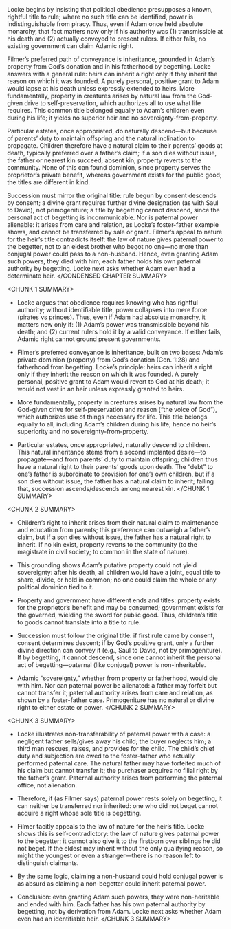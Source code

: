 <CONDENSED CHAPTER SUMMARY>
Locke begins by insisting that political obedience presupposes a known, rightful title to rule; where no such title can be identified, power is indistinguishable from piracy. Thus, even if Adam once held absolute monarchy, that fact matters now only if his authority was (1) transmissible at his death and (2) actually conveyed to present rulers. If either fails, no existing government can claim Adamic right.

Filmer’s preferred path of conveyance is inheritance, grounded in Adam’s property from God’s donation and in his fatherhood by begetting. Locke answers with a general rule: heirs can inherit a right only if they inherit the reason on which it was founded. A purely personal, positive grant to Adam would lapse at his death unless expressly extended to heirs. More fundamentally, property in creatures arises by natural law from the God-given drive to self-preservation, which authorizes all to use what life requires. This common title belonged equally to Adam’s children even during his life; it yields no superior heir and no sovereignty-from-property.

Particular estates, once appropriated, do naturally descend—but because of parents’ duty to maintain offspring and the natural inclination to propagate. Children therefore have a natural claim to their parents’ goods at death, typically preferred over a father’s claim; if a son dies without issue, the father or nearest kin succeed; absent kin, property reverts to the community. None of this can found dominion, since property serves the proprietor’s private benefit, whereas government exists for the public good; the titles are different in kind.

Succession must mirror the original title: rule begun by consent descends by consent; a divine grant requires further divine designation (as with Saul to David), not primogeniture; a title by begetting cannot descend, since the personal act of begetting is incommunicable. Nor is paternal power alienable: it arises from care and relation, as Locke’s foster-father example shows, and cannot be transferred by sale or grant. Filmer’s appeal to nature for the heir’s title contradicts itself: the law of nature gives paternal power to the begetter, not to an eldest brother who begot no one—no more than conjugal power could pass to a non-husband. Hence, even granting Adam such powers, they died with him; each father holds his own paternal authority by begetting. Locke next asks whether Adam even had a determinate heir.
</CONDENSED CHAPTER SUMMARY>

<CHUNK 1 SUMMARY>
- Locke argues that obedience requires knowing who has rightful authority; without identifiable title, power collapses into mere force (pirates vs princes). Thus, even if Adam had absolute monarchy, it matters now only if: (1) Adam’s power was transmissible beyond his death; and (2) current rulers hold it by a valid conveyance. If either fails, Adamic right cannot ground present governments.

- Filmer’s preferred conveyance is inheritance, built on two bases: Adam’s private dominion (property) from God’s donation (Gen. 1:28) and fatherhood from begetting. Locke’s principle: heirs can inherit a right only if they inherit the reason on which it was founded. A purely personal, positive grant to Adam would revert to God at his death; it would not vest in an heir unless expressly granted to heirs.

- More fundamentally, property in creatures arises by natural law from the God-given drive for self-preservation and reason (“the voice of God”), which authorizes use of things necessary for life. This title belongs equally to all, including Adam’s children during his life; hence no heir’s superiority and no sovereignty-from-property.

- Particular estates, once appropriated, naturally descend to children. This natural inheritance stems from a second implanted desire—to propagate—and from parents’ duty to maintain offspring; children thus have a natural right to their parents’ goods upon death. The “debt” to one’s father is subordinate to provision for one’s own children, but if a son dies without issue, the father has a natural claim to inherit; failing that, succession ascends/descends among nearest kin.
</CHUNK 1 SUMMARY>

<CHUNK 2 SUMMARY>
- Children’s right to inherit arises from their natural claim to maintenance and education from parents; this preference can outweigh a father’s claim, but if a son dies without issue, the father has a natural right to inherit. If no kin exist, property reverts to the community (to the magistrate in civil society; to common in the state of nature).

- This grounding shows Adam’s putative property could not yield sovereignty: after his death, all children would have a joint, equal title to share, divide, or hold in common; no one could claim the whole or any political dominion tied to it.

- Property and government have different ends and titles: property exists for the proprietor’s benefit and may be consumed; government exists for the governed, wielding the sword for public good. Thus, children’s title to goods cannot translate into a title to rule.

- Succession must follow the original title: if first rule came by consent, consent determines descent; if by God’s positive grant, only a further divine direction can convey it (e.g., Saul to David, not by primogeniture). If by begetting, it cannot descend, since one cannot inherit the personal act of begetting—paternal (like conjugal) power is non-inheritable.

- Adamic “sovereignty,” whether from property or fatherhood, would die with him. Nor can paternal power be alienated: a father may forfeit but cannot transfer it; paternal authority arises from care and relation, as shown by a foster-father case. Primogeniture has no natural or divine right to either estate or power.
</CHUNK 2 SUMMARY>

<CHUNK 3 SUMMARY>
- Locke illustrates non-transferability of paternal power with a case: a negligent father sells/gives away his child; the buyer neglects him; a third man rescues, raises, and provides for the child. The child’s chief duty and subjection are owed to the foster-father who actually performed paternal care. The natural father may have forfeited much of his claim but cannot transfer it; the purchaser acquires no filial right by the father’s grant. Paternal authority arises from performing the paternal office, not alienation.

- Therefore, if (as Filmer says) paternal power rests solely on begetting, it can neither be transferred nor inherited: one who did not beget cannot acquire a right whose sole title is begetting.

- Filmer tacitly appeals to the law of nature for the heir’s title. Locke shows this is self-contradictory: the law of nature gives paternal power to the begetter; it cannot also give it to the firstborn over siblings he did not beget. If the eldest may inherit without the only qualifying reason, so might the youngest or even a stranger—there is no reason left to distinguish claimants.

- By the same logic, claiming a non-husband could hold conjugal power is as absurd as claiming a non-begetter could inherit paternal power.

- Conclusion: even granting Adam such powers, they were non-heritable and ended with him. Each father has his own paternal authority by begetting, not by derivation from Adam. Locke next asks whether Adam even had an identifiable heir.
</CHUNK 3 SUMMARY>